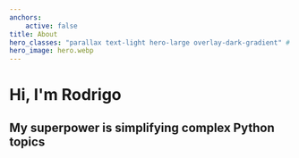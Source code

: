 ```yaml
---
anchors:
    active: false
title: About
hero_classes: "parallax text-light hero-large overlay-dark-gradient" # see https://demo.getgrav.org/blog-skeleton/blog/hero-classes
hero_image: hero.webp
---
```


# Hi, I'm Rodrigo

## My superpower is simplifying complex Python topics
